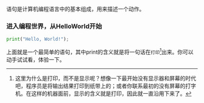 语句是计算机编程语言中的基本组成，用来描述一个动作。

### 进入编程世界，从HelloWorld开始

```py
print("Hello, World!");
```

上面就是一个最简单的语句，其中print的含义就是将一句话在`打印`[^1]出来。你可以动手试试看，体验一下。

[^1]: 这里为什么是打印，而不是显示呢？想像一下最开始没有显示器和屏幕的时代吧，程序员是将输出结果打印到纸带上的；或者你联系最初的没有屏幕的打字机。在这样的机器面前，显示的含义就是打印，因此就一直沿用下来了。


